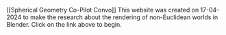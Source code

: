 [[Spherical Geometry Co-Pilot Convo]]
This website was created on 17-04-2024 to make the research about the rendering of non-Euclidean worlds in Blender. Click on the link above to begin.